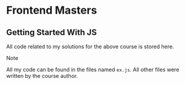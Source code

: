 # Frontend Masters

## Getting Started With JS

All code related to my solutions for the above course is stored here.

> [!NOTE]  
> All my code can be found in the files named `ex.js`. All other files were written by the course author.
